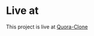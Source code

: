 # Live at

This project is live at [Quora-Clone](https://66ad337ba22e2ab4d6ea3661--thunderous-strudel-ee8b9f.netlify.app/)
